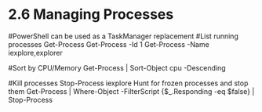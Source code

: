 # 2.6 Managing Processes

#PowerShell can be used as a TaskManager replacement
#List running processes
    Get-Process
    Get-Process -Id 1
    Get-Process -Name iexplore,explorer

#Sort by CPU/Memory
    Get-Process | Sort-Object cpu -Descending

#Kill processes
    Stop-Process iexplore
    Hunt for frozen processes and stop them
     Get-Process | Where-Object -FilterScript {$_.Responding -eq $false} | Stop-Process